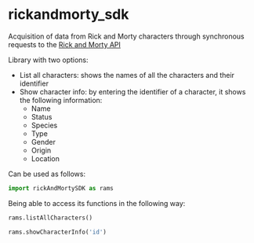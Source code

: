 # rickandmorty_sdk


Acquisition of data from Rick and Morty characters through synchronous requests to the [Rick and Morty API](https://rickandmortyapi.com/)

Library with two options:
- List all characters: shows the names of all the characters and their identifier
- Show character info: by entering the identifier of a character, it shows the following information:
  - Name
  - Status
  - Species
  - Type
  - Gender
  - Origin
  - Location

Can be used as follows:

```py
import rickAndMortySDK as rams
```

Being able to access its functions in the following way:

```py
rams.listAllCharacters()
```

```py
rams.showCharacterInfo('id')
```